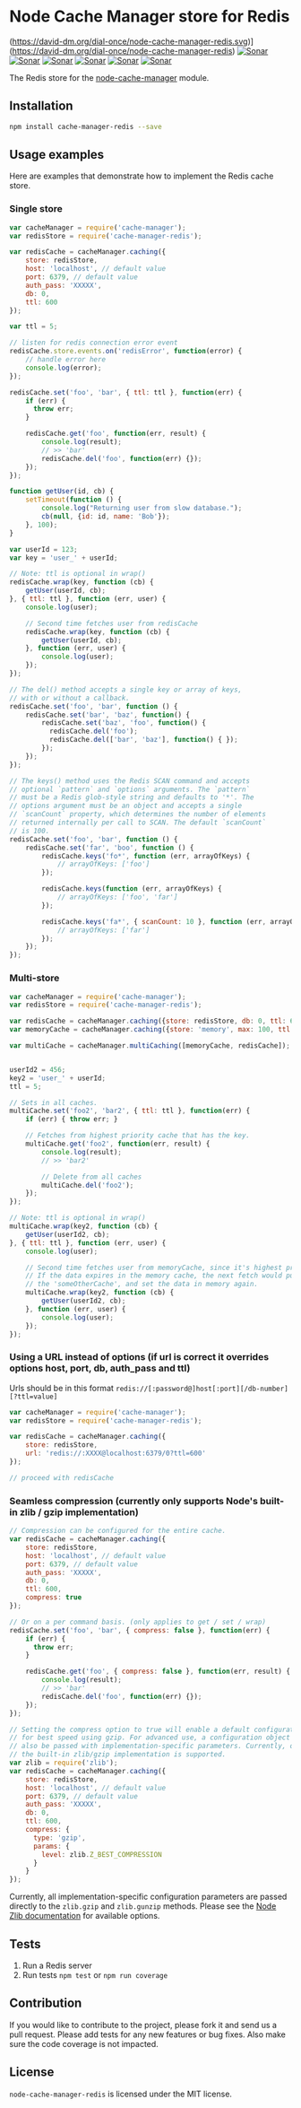 Node Cache Manager store for Redis
==================================

(https://david-dm.org/dial-once/node-cache-manager-redis.svg)](https://david-dm.org/dial-once/node-cache-manager-redis)
[![Sonar](http://proxy.dialonce.net/sonar/api/badges/gate?key=node-cache-manager-redis)](http://sonar.dialonce.net/dashboard?id=node-cache-manager-redis)
[![Sonar](http://proxy.dialonce.net/sonar/api/badges/measure?key=node-cache-manager-redis&metric=ncloc)](http://sonar.dialonce.net/dashboard?id=node-cache-manager-redis)
[![Sonar](http://proxy.dialonce.net/sonar/api/badges/measure?key=node-cache-manager-redis&metric=coverage)](http://sonar.dialonce.net/dashboard?id=node-cache-manager-redis)
[![Sonar](http://proxy.dialonce.net/sonar/api/badges/measure?key=node-cache-manager-redis&metric=code_smells)](http://proxy.dialonce.net/sonar/api/badges/measure?key=node-cache-manager-redis&metric=coverage)
[![Sonar](http://proxy.dialonce.net/sonar/api/badges/measure?key=node-cache-manager-redis&metric=bugs)](http://sonar.dialonce.net/dashboard?id=node-cache-manager-redis)
[![Sonar](http://proxy.dialonce.net/sonar/api/badges/measure?key=node-cache-manager-redis&metric=sqale_debt_ratio)](http://sonar.dialonce.net/dashboard?id=node-cache-manager-redis)

The Redis store for the [node-cache-manager](https://github.com/BryanDonovan/node-cache-manager) module.

Installation
------------

```sh
npm install cache-manager-redis --save
```

Usage examples
--------------

Here are examples that demonstrate how to implement the Redis cache store.

### Single store

```js
var cacheManager = require('cache-manager');
var redisStore = require('cache-manager-redis');

var redisCache = cacheManager.caching({
	store: redisStore,
	host: 'localhost', // default value
	port: 6379, // default value
	auth_pass: 'XXXXX',
	db: 0,
	ttl: 600
});

var ttl = 5;

// listen for redis connection error event
redisCache.store.events.on('redisError', function(error) {
	// handle error here
	console.log(error);
});

redisCache.set('foo', 'bar', { ttl: ttl }, function(err) {
    if (err) {
      throw err;
    }

    redisCache.get('foo', function(err, result) {
        console.log(result);
        // >> 'bar'
        redisCache.del('foo', function(err) {});
    });
});

function getUser(id, cb) {
    setTimeout(function () {
        console.log("Returning user from slow database.");
        cb(null, {id: id, name: 'Bob'});
    }, 100);
}

var userId = 123;
var key = 'user_' + userId;

// Note: ttl is optional in wrap()
redisCache.wrap(key, function (cb) {
    getUser(userId, cb);
}, { ttl: ttl }, function (err, user) {
    console.log(user);

    // Second time fetches user from redisCache
    redisCache.wrap(key, function (cb) {
        getUser(userId, cb);
    }, function (err, user) {
        console.log(user);
    });
});

// The del() method accepts a single key or array of keys,
// with or without a callback.
redisCache.set('foo', 'bar', function () {
    redisCache.set('bar', 'baz', function() {
        redisCache.set('baz', 'foo', function() {
          redisCache.del('foo');
          redisCache.del(['bar', 'baz'], function() { });
        });
    });
});

// The keys() method uses the Redis SCAN command and accepts
// optional `pattern` and `options` arguments. The `pattern`
// must be a Redis glob-style string and defaults to '*'. The
// options argument must be an object and accepts a single
// `scanCount` property, which determines the number of elements
// returned internally per call to SCAN. The default `scanCount`
// is 100.
redisCache.set('foo', 'bar', function () {
    redisCache.set('far', 'boo', function () {
        redisCache.keys('fo*', function (err, arrayOfKeys) {
            // arrayOfKeys: ['foo']
        });

        redisCache.keys(function (err, arrayOfKeys) {
            // arrayOfKeys: ['foo', 'far']
        });

        redisCache.keys('fa*', { scanCount: 10 }, function (err, arrayOfKeys) {
            // arrayOfKeys: ['far']
        });
    });
});

```

### Multi-store

```js
var cacheManager = require('cache-manager');
var redisStore = require('cache-manager-redis');

var redisCache = cacheManager.caching({store: redisStore, db: 0, ttl: 600});
var memoryCache = cacheManager.caching({store: 'memory', max: 100, ttl: 60});

var multiCache = cacheManager.multiCaching([memoryCache, redisCache]);


userId2 = 456;
key2 = 'user_' + userId;
ttl = 5;

// Sets in all caches.
multiCache.set('foo2', 'bar2', { ttl: ttl }, function(err) {
    if (err) { throw err; }

    // Fetches from highest priority cache that has the key.
    multiCache.get('foo2', function(err, result) {
        console.log(result);
        // >> 'bar2'

        // Delete from all caches
        multiCache.del('foo2');
    });
});

// Note: ttl is optional in wrap()
multiCache.wrap(key2, function (cb) {
    getUser(userId2, cb);
}, { ttl: ttl }, function (err, user) {
    console.log(user);

    // Second time fetches user from memoryCache, since it's highest priority.
    // If the data expires in the memory cache, the next fetch would pull it from
    // the 'someOtherCache', and set the data in memory again.
    multiCache.wrap(key2, function (cb) {
        getUser(userId2, cb);
    }, function (err, user) {
        console.log(user);
    });
});
```

### Using a URL instead of options (if url is correct it overrides options host, port, db, auth_pass and ttl)
Urls should be in this format `redis://[:password@]host[:port][/db-number][?ttl=value]`
```js
var cacheManager = require('cache-manager');
var redisStore = require('cache-manager-redis');

var redisCache = cacheManager.caching({
	store: redisStore,
	url: 'redis://:XXXX@localhost:6379/0?ttl=600'
});

// proceed with redisCache
```

### Seamless compression (currently only supports Node's built-in zlib / gzip implementation)

```js
// Compression can be configured for the entire cache.
var redisCache = cacheManager.caching({
	store: redisStore,
	host: 'localhost', // default value
	port: 6379, // default value
	auth_pass: 'XXXXX',
	db: 0,
	ttl: 600,
	compress: true
});

// Or on a per command basis. (only applies to get / set / wrap)
redisCache.set('foo', 'bar', { compress: false }, function(err) {
    if (err) {
      throw err;
    }

    redisCache.get('foo', { compress: false }, function(err, result) {
        console.log(result);
        // >> 'bar'
        redisCache.del('foo', function(err) {});
    });
});

// Setting the compress option to true will enable a default configuration
// for best speed using gzip. For advanced use, a configuration object may
// also be passed with implementation-specific parameters. Currently, only
// the built-in zlib/gzip implementation is supported.
var zlib = require('zlib');
var redisCache = cacheManager.caching({
	store: redisStore,
	host: 'localhost', // default value
	port: 6379, // default value
	auth_pass: 'XXXXX',
	db: 0,
	ttl: 600,
	compress: {
	  type: 'gzip',
	  params: {
	    level: zlib.Z_BEST_COMPRESSION
	  }
	}
});
```
Currently, all implementation-specific configuration parameters are passed directly to the `zlib.gzip` and `zlib.gunzip` methods. Please see the [Node Zlib documentation](https://nodejs.org/dist/latest-v6.x/docs/api/zlib.html#zlib_class_options) for available options.

Tests
-----

1. Run a Redis server
2. Run tests `npm test` or `npm run coverage`


Contribution
------------

If you would like to contribute to the project, please fork it and send us a pull request. Please add tests for any new features or bug fixes. Also make sure the code coverage is not impacted.


License
-------

`node-cache-manager-redis` is licensed under the MIT license.
